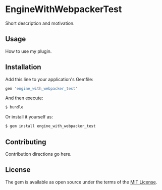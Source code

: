 # EngineWithWebpackerTest
Short description and motivation.

## Usage
How to use my plugin.

## Installation
Add this line to your application's Gemfile:

```ruby
gem 'engine_with_webpacker_test'
```

And then execute:
```bash
$ bundle
```

Or install it yourself as:
```bash
$ gem install engine_with_webpacker_test
```

## Contributing
Contribution directions go here.

## License
The gem is available as open source under the terms of the [MIT License](https://opensource.org/licenses/MIT).

